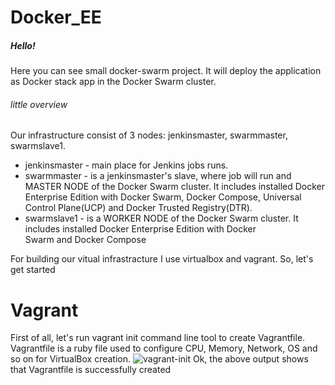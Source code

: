 # Docker_EE

##### Hello!
Here you can see small docker-swarm project. It will deploy the application as Docker stack app in the Docker Swarm cluster.
######  little overview
Our infrastructure consist of 3 nodes: jenkinsmaster, swarmmaster, swarmslave1.
* jenkinsmaster - main place for Jenkins jobs runs.
* swarmmaster - is a jenkinsmaster's slave, where job will run and MASTER NODE of the Docker Swarm cluster. It includes installed Docker Enterprise Edition with Docker Swarm, Docker Compose, Universal Control Plane(UCP) and Docker Trusted Registry(DTR).
* swarmslave1 - is a WORKER NODE of the Docker Swarm cluster. It includes installed Docker Enterprise Edition with Docker Swarm and Docker Compose

For building our vitual infrastracture I use virtualbox and vagrant. So, let's get started

# Vagrant
First of all, let's run vagrant init command line tool to create Vagrantfile. Vagrantfile is a ruby file used to configure CPU, Memory, Network, OS and so on for VirtualBox creation.
![vagrant-init](https://user-images.githubusercontent.com/30426958/56807807-7ad8da00-6838-11e9-86f2-ee79e1368a08.png)
Ok, the above output shows that Vagrantfile is successfully created

